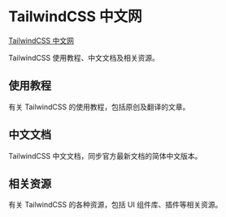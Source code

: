 # TailwindCSS 中文网

[TailwindCSS 中文网](http://tailwindchina.com)

TailwindCSS 使用教程、中文文档及相关资源。

## 使用教程

有关 TailwindCSS 的使用教程，包括原创及翻译的文章。

## 中文文档

TailwindCSS 中文文档，同步官方最新文档的简体中文版本。

## 相关资源

有关 TailwindCSS 的各种资源，包括 UI 组件库、插件等相关资源。
